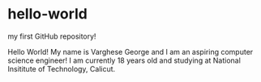 # hello-world
my first GitHub repository!

Hello World!
My name is Varghese George and I am an aspiring computer science engineer!
I am currently 18 years old and studying at National Insititute of Technology, Calicut.
